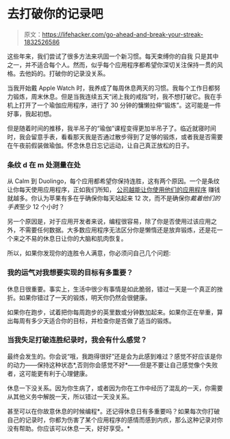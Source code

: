 # 去打破你的记录吧

> 原文：<https://lifehacker.com/go-ahead-and-break-your-streak-1832526586>

这些年来，我们尝试了很多方法来巩固一个新习惯。每天束缚你的自我 只是其中之一，并不适合每个人。然而，似乎每个应用程序都希望你深切关注保持一贯的风格。去他妈的。打破你的记录没关系。



当我开始戴 Apple Watch 时，我养成了每周休息两天的习惯。我每个工作日都努力锻炼，周末休息。但是当我连续五天“闭上我的戒指”时，我不想打破它。我在手机上打开了一个瑜伽应用程序，进行了 30 分钟的慵懒拉伸“锻炼”。这可能是一件好事，我起初想。

但是随着时间的推移，我半吊子的“瑜伽”课程变得更加半吊子了。临近就寝时间时，我会留意手表，看看那天我是否通过散步得到了足够的锻炼，或者我是否需要在午夜前假装做瑜伽。怀念休息日忘记运动，让自己真正放松的日子。

### 条纹 d 在 m 处测量在处

从 Calm 到 Duolingo，每个应用都希望你保持连胜，这有两个原因。一个是条纹让你每天使用应用程序，正如我们所知， [公司越能让你使用他们的应用程序](https://lifehacker.com/your-notifications-are-lying-to-you-1829334172#_ga=2.7692663.41281914.1549895854-1456718367.1520458611) 赚钱就越多。你认为苹果有多在乎确保你每天站起来 12 次，而不是确保你*戴着他们的手表*至少 12 个小时？

另一个原因是，对于应用开发者来说，编程很容易，除了你是否使用过该应用之外，不需要任何数据。大多数应用程序无法区分你是懒惰还是放弃锻炼，还是花一个来之不易的休息日让你的大脑和肌肉恢复。

所以，如果你发现你的连胜令人满意，你必须问自己几个问题:

### 我的运气对我想要实现的目标有多重要？

休息日很重要。事实上，生活中很少有事情是如此脆弱，错过一天是一个真正的挫折。如果你错过了一天的锻炼，明天你仍然会很健康。

如果你在跑步，试着把你每周跑步的英里数或分钟数加起来。如果你正在举重，算出每周有多少天适合你的目标，并检查你是否做了适当的锻炼。

### 当我失足打破连胜纪录时，我会有什么感觉？

最终会发生的。你会说“哦，我跑得很好”还是会为此感到难过？感觉不好应该是你的动力——保持这种状态*,否则你会感觉不好*——但是不要让自己感觉像个失败者，这可能更有利于心理健康。

休息一下没关系。因为你生病了，或者因为你在工作中经历了混乱的一天，你需要从其他义务中解脱一天，所以错过一天没关系。

甚至可以在你故意休息的时候编程*。还记得休息日有多重要吗？如果每次你打破自己的记录时，你都为伤害了某个应用程序的感情而感到内疚，那么这种记录对你没有帮助。你应该可以休息一天，好好享受。*